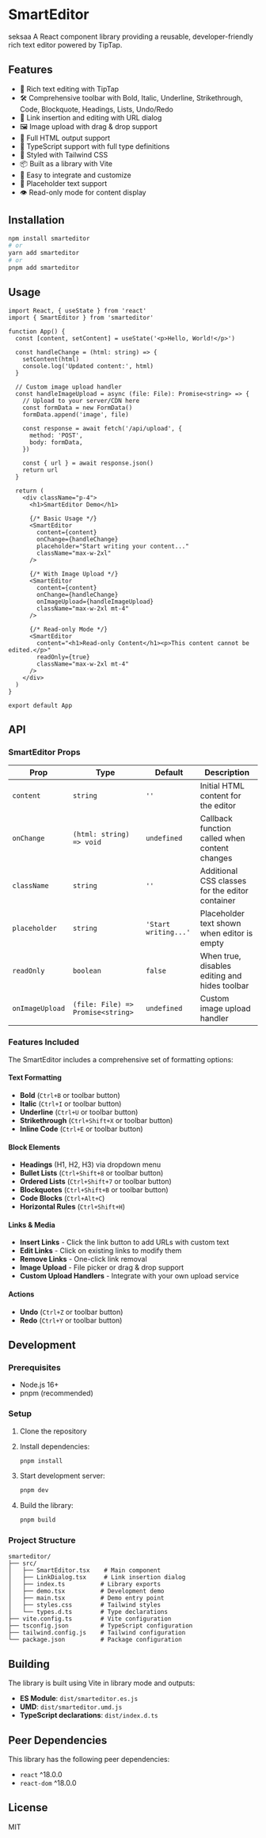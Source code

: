 # SmartEditor
seksaa
A React component library providing a reusable, developer-friendly rich text editor powered by TipTap.

## Features

- 🎨 Rich text editing with TipTap
- 🛠️ Comprehensive toolbar with Bold, Italic, Underline, Strikethrough, Code, Blockquote, Headings, Lists, Undo/Redo
- 🔗 Link insertion and editing with URL dialog
- 🖼️ Image upload with drag & drop support
- 📝 Full HTML output support
- 🎯 TypeScript support with full type definitions
- 🎨 Styled with Tailwind CSS
- 📦 Built as a library with Vite
- 🔧 Easy to integrate and customize
- 📍 Placeholder text support
- 👁️ Read-only mode for content display

## Installation

```bash
npm install smarteditor
# or
yarn add smarteditor
# or
pnpm add smarteditor
```

## Usage

```tsx
import React, { useState } from 'react'
import { SmartEditor } from 'smarteditor'

function App() {
  const [content, setContent] = useState('<p>Hello, World!</p>')

  const handleChange = (html: string) => {
    setContent(html)
    console.log('Updated content:', html)
  }

  // Custom image upload handler
  const handleImageUpload = async (file: File): Promise<string> => {
    // Upload to your server/CDN here
    const formData = new FormData()
    formData.append('image', file)
    
    const response = await fetch('/api/upload', {
      method: 'POST',
      body: formData,
    })
    
    const { url } = await response.json()
    return url
  }

  return (
    <div className="p-4">
      <h1>SmartEditor Demo</h1>
      
      {/* Basic Usage */}
      <SmartEditor
        content={content}
        onChange={handleChange}
        placeholder="Start writing your content..."
        className="max-w-2xl"
      />

      {/* With Image Upload */}
      <SmartEditor
        content={content}
        onChange={handleChange}
        onImageUpload={handleImageUpload}
        className="max-w-2xl mt-4"
      />

      {/* Read-only Mode */}
      <SmartEditor
        content="<h1>Read-only Content</h1><p>This content cannot be edited.</p>"
        readOnly={true}
        className="max-w-2xl mt-4"
      />
    </div>
  )
}

export default App
```

## API

### SmartEditor Props

| Prop | Type | Default | Description |
|------|------|---------|-------------|
| `content` | `string` | `''` | Initial HTML content for the editor |
| `onChange` | `(html: string) => void` | `undefined` | Callback function called when content changes |
| `className` | `string` | `''` | Additional CSS classes for the editor container |
| `placeholder` | `string` | `'Start writing...'` | Placeholder text shown when editor is empty |
| `readOnly` | `boolean` | `false` | When true, disables editing and hides toolbar |
| `onImageUpload` | `(file: File) => Promise<string>` | `undefined` | Custom image upload handler |

### Features Included

The SmartEditor includes a comprehensive set of formatting options:

#### Text Formatting
- **Bold** (`Ctrl+B` or toolbar button)
- **Italic** (`Ctrl+I` or toolbar button)
- **Underline** (`Ctrl+U` or toolbar button)
- **Strikethrough** (`Ctrl+Shift+X` or toolbar button)
- **Inline Code** (`Ctrl+E` or toolbar button)

#### Block Elements
- **Headings** (H1, H2, H3) via dropdown menu
- **Bullet Lists** (`Ctrl+Shift+8` or toolbar button)
- **Ordered Lists** (`Ctrl+Shift+7` or toolbar button)
- **Blockquotes** (`Ctrl+Shift+B` or toolbar button)
- **Code Blocks** (`Ctrl+Alt+C`)
- **Horizontal Rules** (`Ctrl+Shift+H`)

#### Links & Media
- **Insert Links** - Click the link button to add URLs with custom text
- **Edit Links** - Click on existing links to modify them
- **Remove Links** - One-click link removal
- **Image Upload** - File picker or drag & drop support
- **Custom Upload Handlers** - Integrate with your own upload service

#### Actions
- **Undo** (`Ctrl+Z` or toolbar button)
- **Redo** (`Ctrl+Y` or toolbar button)

## Development

### Prerequisites

- Node.js 16+
- pnpm (recommended)

### Setup

1. Clone the repository
2. Install dependencies:
   ```bash
   pnpm install
   ```

3. Start development server:
   ```bash
   pnpm dev
   ```

4. Build the library:
   ```bash
   pnpm build
   ```

### Project Structure

```
smarteditor/
├── src/
│   ├── SmartEditor.tsx    # Main component
│   ├── LinkDialog.tsx     # Link insertion dialog
│   ├── index.ts          # Library exports
│   ├── demo.tsx          # Development demo
│   ├── main.tsx          # Demo entry point
│   ├── styles.css        # Tailwind styles
│   └── types.d.ts        # Type declarations
├── vite.config.ts        # Vite configuration
├── tsconfig.json         # TypeScript configuration
├── tailwind.config.js    # Tailwind configuration
└── package.json          # Package configuration
```

## Building

The library is built using Vite in library mode and outputs:

- **ES Module**: `dist/smarteditor.es.js`
- **UMD**: `dist/smarteditor.umd.js`
- **TypeScript declarations**: `dist/index.d.ts`

## Peer Dependencies

This library has the following peer dependencies:

- `react` ^18.0.0
- `react-dom` ^18.0.0

## License

MIT 
